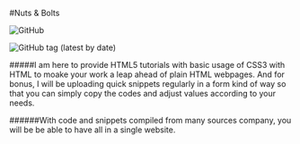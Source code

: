 #Nuts & Bolts

![GitHub](https://img.shields.io/github/license/AnimishY/Main?color=green&logo=AnimishY&logoColor=blue&style=for-the-badge)

![GitHub tag (latest by date)](https://img.shields.io/github/v/tag/AnimishY/Main?style=for-the-badge)

#####I am here to provide HTML5 tutorials with basic usage of CSS3 with HTML to moake your work a leap ahead of plain HTML webpages. And for bonus, I will be uploading quick snippets regularly in a form kind of way so that you can simply copy the codes and adjust values according to your needs.

######With code and snippets compiled from many sources company, you will be be able to have all in a single website.